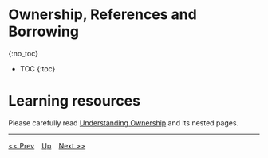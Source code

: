 # Ownership, References and Borrowing
{:no_toc}

* TOC
{:toc}

# Learning resources
Please carefully read [Understanding Ownership](https://doc.rust-lang.org/book/ch04-00-understanding-ownership.html) and its nested  pages.

---
[<< Prev](./structs.md) &ensp; [Up](../index.md) &ensp; [Next >>](../day2/functions.md)